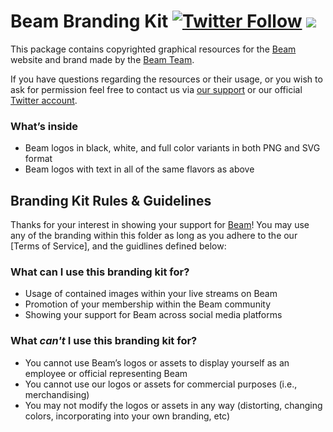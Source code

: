 # Beam Branding Kit [![Twitter Follow](https://img.shields.io/twitter/follow/WatchBeam.svg?style=social?style=flat-square)](https://Twitter.com/WatchBeam) [![](https://badges.gitter.im/MCProHosting/beam.png)](https://gitter.im/MCProHosting/beam-dev)

This package contains copyrighted graphical resources for the [Beam](https://beam.pro) website and brand made by the [Beam Team](https://www.beam.pro/about/).

If you have questions regarding the resources or their usage, or you wish to ask for permission feel free to contact us via [our support](https://www.beam.pro/contact) or our official [Twitter account](https://twitter.com/WatchBeam).

### What’s inside

- Beam logos in black, white, and full color variants in both PNG and SVG format
- Beam logos with text in all of the same flavors as above

## Branding Kit Rules & Guidelines

Thanks for your interest in showing your support for [Beam](https://beam.pro/)! You may use any of the branding within this folder as long as you adhere to the our [Terms of Service], and the guidlines defined below:

### What can I use this branding kit for?

 - Usage of contained images within your live streams on Beam
 - Promotion of your membership within the Beam community
 - Showing your support for Beam across social media platforms

### What *can't* I use this branding kit for?

 - You cannot use Beam’s logos or assets to display yourself as an employee or official representing Beam
 - You cannot use our logos or assets for commercial purposes (i.e., merchandising)
 - You may not modify the logos or assets in any way (distorting, changing colors, incorporating into your own branding, etc)
